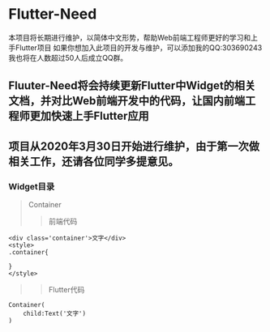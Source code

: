 # Flutter-Need
本项目将长期进行维护，以简体中文形势，帮助Web前端工程师更好的学习和上手Flutter项目
如果你想加入此项目的开发与维护，可以添加我的QQ:303690243
我也将在人数超过50人后成立QQ群。
## Fluuter-Need将会持续更新Flutter中Widget的相关文档，并对比Web前端开发中的代码，让国内前端工程师更加快速上手Flutter应用
## 项目从2020年3月30日开始进行维护，由于第一次做相关工作，还请各位同学多提意见。
### Widget目录
> Container
>>前端代码
```
<div class='container'>文字</div>
<style>
.container{

}
</style>
```
>>Flutter代码
```
Container(
    child:Text('文字')
)
```
